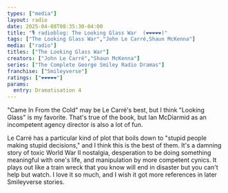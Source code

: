 ```yaml
---
types: ["media"]
layout: radio
date: 2025-04-08T08:35:30-04:00
title: "🎙️ radioblog: The Looking Glass War  (❤️❤️❤️❤️❤️)"
tags: ["The Looking Glass War","John Le Carré,Shaun McKenna"]
media: ["radio"]
titles: ["The Looking Glass War"]
creators: ["John Le Carré","Shaun McKenna"]
series: ["The Complete George Smiley Radio Dramas"]
franchise: ["Smileyverse"]
ratings: ["❤️❤️❤️❤️❤️"]
params:
  entry: Dramatisation 4
---
```


"Came In From the Cold" may be Le Carré's best, but I think "Looking Glass" is my favorite. That's true of the book, but Ian McDiarmid as an incompetent agency director is also a lot of fun.

Le Carré has a particular kind of plot that boils down to "stupid people making stupid decisions," and I think this is the best of them. It's a damning story of toxic World War II nostalgia, desperation to be doing something meaningful with one's life, and manipulation by more competent cynics. It plays out like a train wreck that you know will end in disaster but you can't help but watch. I love it so much, and I wish it got more references in later Smileyverse stories.